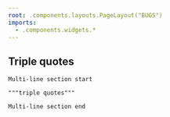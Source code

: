 ```yaml
---
root: .components.layouts.PageLayout("BUGS")
imports:
  - .components.widgets.*
---
```


<!-- This file contains examples reported by users where markdown broke. -->

## Triple quotes

<!-- Generates `text = """..."""` so nested triple quotes break this. -->

```
Multi-line section start

"""triple quotes"""

Multi-line section end
```
